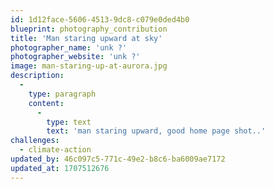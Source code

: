 ```yaml
---
id: 1d12face-5606-4513-9dc8-c079e0ded4b0
blueprint: photography_contribution
title: 'Man staring upward at sky'
photographer_name: 'unk ?'
photographer_website: 'unk ?'
image: man-staring-up-at-aurora.jpg
description:
  -
    type: paragraph
    content:
      -
        type: text
        text: 'man staring upward, good home page shot..'
challenges:
  - climate-action
updated_by: 46c097c5-771c-49e2-b8c6-ba6009ae7172
updated_at: 1707512676
---
```

